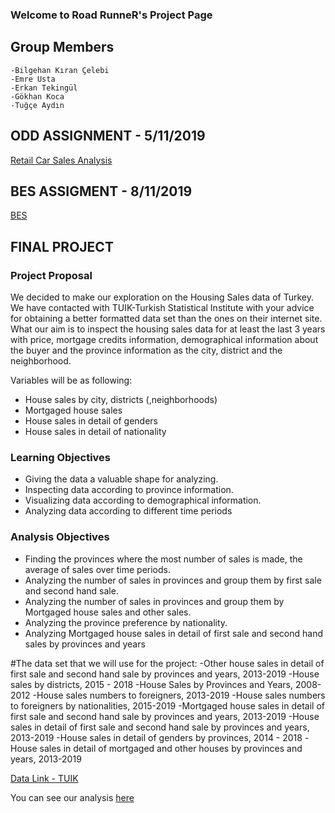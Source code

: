 ### Welcome to Road RunneR's Project Page 

## Group Members 
    -Bilgehan Kıran Çelebi
    -Emre Usta
    -Erkan Tekingül
    -Gökhan Koca
    -Tuğçe Aydın
    

## ODD ASSIGNMENT - 5/11/2019

[Retail Car Sales Analysis](road-runner_ODD-Assignment.html)


## BES ASSIGMENT - 8/11/2019
[BES](road-runner_BES-Assignment.html)


## FINAL PROJECT 
### Project Proposal

We decided to make our exploration on the Housing Sales data of Turkey. We have contacted with TUIK-Turkish Statistical Institute with your advice for obtaining a better formatted data set than the ones on their internet site.  
What our aim is to inspect the housing sales data for at least the last 3 years with price, mortgage credits information, demographical information about the buyer and the province information as the city, district and the neighborhood.    

Variables will be as following:
- House sales by city, districts (,neighborhoods)
- Mortgaged house sales 
- House sales in detail of genders
- House sales in detail of nationality

### Learning Objectives
- Giving the data a valuable shape for analyzing.
- Inspecting data according to  province information.
- Visualizing data according to  demographical information.
- Analyzing data according to different time periods 

### Analysis Objectives
- Finding the provinces where the most number of sales is made, the average of sales over time periods.
- Analyzing the number of sales in provinces and group them by first sale and second hand sale.
- Analyzing the number of sales in provinces and group them by Mortgaged house sales and other sales.
- Analyzing the province preference by nationality. 
- Analyzing Mortgaged house sales in detail of first sale and second hand sales by provinces and years
   
#The data set that we will use for the project: 
    -Other house sales in detail of first sale and second hand sale by provinces and years, 2013-2019 
    -House sales by districts, 2015  - 2018 
    -House Sales by Provinces and Years, 2008-2012
    -House sales numbers to foreigners, 2013-2019
    -House sales numbers to foreigners by nationalities, 2015-2019
    -Mortgaged house sales in detail of first sale and second hand sale by provinces and years, 2013-2019
    -House sales in detail of first sale and second hand sale by provinces and years, 2013-2019
    -House sales in detail of genders by provinces, 2014 - 2018 
    -House sales in detail of mortgaged and other houses by provinces and years, 2013-2019 
  
  [Data Link - TUIK ](http://www.tuik.gov.tr/PreTablo.do?alt_id=1056 ) 

You can see our analysis [here](RoadRunneR-Term-Project.html)
